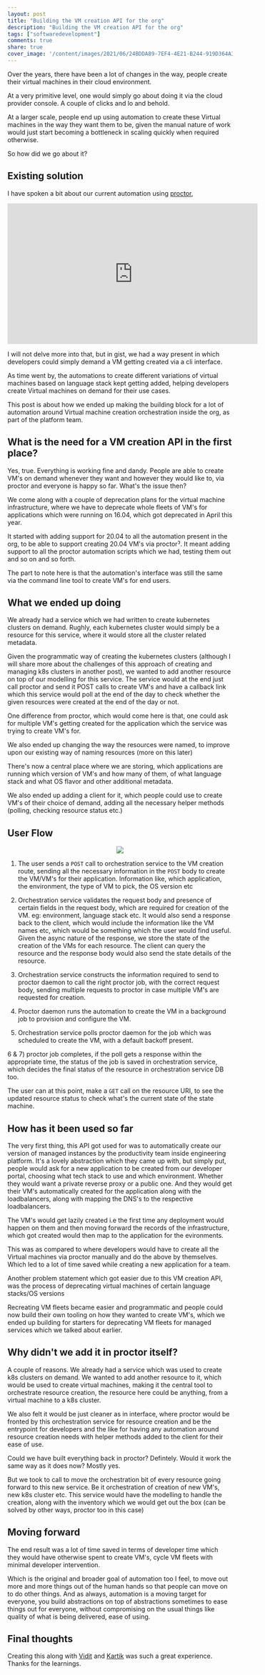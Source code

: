 ```yaml
---
layout: post
title: "Building the VM creation API for the org"
description: "Building the VM creation API for the org"
tags: ["softwaredevelopment"]
comments: true
share: true
cover_image: '/content/images/2021/06/24BDDA89-7EF4-4E21-B244-919D364A386D.jpeg'
---
```


Over the years, there have been a lot of changes in the way, people create their virtual machines in their cloud environment. 

At a very primitive level, one would simply go about doing it via the cloud provider console. A couple of clicks and lo and behold. 

At a larger scale, people end up using automation to create these Virtual machines in the way they want them to be, given the manual nature of work would just start becoming a bottleneck in scaling quickly when required otherwise.

So how did we go about it?

## Existing solution

I have spoken a bit about our current automation using [proctor](https://github.com/gojek/proctor), 

<iframe width="560" height="315" src="https://www.youtube.com/embed/mE1JZKMhnNs" frameborder="0" allow="accelerometer; autoplay; clipboard-write; encrypted-media; gyroscope; picture-in-picture" allowfullscreen></iframe>

I will not delve more into that, but in gist, we had a way present in which developers could simply demand a VM getting created via a cli interface.

As time went by, the automations to create different variations of virtual machines based on language stack kept getting added, helping developers create Virtual machines on demand for their use cases.

This post is about how we ended up making the building block for a lot of automation around Virtual machine creation orchestration inside the org, as part of the platform team.

## What is the need for a VM creation API in the first place?

Yes, true. Everything is working fine and dandy. People are able to create VM's on demand whenever they want and however they would like to, via proctor and everyone is happy so far. What's the issue then?

We come along with a couple of deprecation plans for the virtual machine infrastructure, where we have to deprecate whole fleets of VM's for applications which were running on 16.04, which got deprecated in April this year. 

It started with adding support for 20.04 to all the automation present in the org, to be able to support creating 20.04 VM's via proctorˀ. It meant adding support to all the proctor automation scripts which we had, testing them out and so on and so forth. 

The part to note here is that the automation's interface was still the same via the command line tool to create VM's for end users.

## What we ended up doing

We already had a service which we had written to create kubernetes clusters on demand. Rughly, each kubernetes cluster would simply be a resource for this service, where it would store all the cluster related metadata.

Given the programmatic way of creating the kubernetes clusters (although I will share more about the challenges of this approach of creating and managing k8s clusters in another post), we wanted to add another resource on top of our modelling for this service. The service would at the end just call proctor and send it POST calls to create VM's and have a callback link which this service would poll at the end of the day to check whether the given resources were created at the end of the day or not.

One difference from proctor, which would come here is that, one could ask for multiple VM's getting created for the application which the service was trying to create VM's for. 

We also ended up changing the way the resources were named, to improve upon our existing way of naming resources (more on this later)

There's now a central place where we are storing, which applications are running which version of VM's and how many of them, of what language stack and what OS flavor and other additional metadata.

We also ended up adding a client for it, which people could use to create VM's of their choice of demand, adding all the necessary helper methods (polling, checking resource status etc.)

## User Flow

<center><img src="/content/images/2021/06/24BDDA89-7EF4-4E21-B244-919D364A386D.jpeg"></center>

1) The user sends a `POST` call to orchestration service to the VM creation route, sending all the necessary information in the `POST` body to create the VM/VM's for their application. Information like, which application, the environment, the type of VM to pick, the OS version etc 

2) Orchestration service validates the request body and presence of certain fields in the request body, which are required for creation of the VM. eg: environment, language stack etc. It would also send a response back to the client, which would include the information like the VM names etc, which would be something which the user would find useful. Given the async nature of the response, we store the state of the creation of the VMs for each resource. The client can query the resource and the response body would also send the state details of the resource.

3) Orchestration service constructs the information required to send to proctor daemon to call the right proctor job, with the correct request body, sending multiple requests to proctor in case multiple VM's are requested for creation. 

4) Proctor daemon runs the automation to create the VM in a background job to provision and configure the VM. 

5) Orchestration service polls proctor daemon for the job which was scheduled to create the VM, with a default backoff present.

6 & 7) proctor job completes, if the poll gets a response within the appropriate time, the status of the job is saved in orchestration service, which decides the final status of the resource in orchestration service DB too. 

The user can at this point, make a `GET` call on the resource URI, to see the updated resource status to check what's the current state of the state machine.

## How has it been used so far

The very first thing, this API got used for was to automatically create our version of managed instances by the productivity team inside engineering platform. It's a lovely abstraction which they came up with, but simply put, people would ask for a new application to be created from our developer portal, choosing what tech stack to use and which environment. Whether they would want a private reverse proxy or a public one. And they would get their VM's automatically created for the application along with the loadbalancers, along with mapping the DNS's to the respective loadbalancers. 

The VM's would get lazily created i.e the first time any deployment would happen on them and then moving forward the records of the infrastructure, which got created would then map to the application for the evironments.

This was as compared to where developers would have to create all the Virtual machines via proctor manually and do the above by themselves. Which led to a lot of time saved while creating a new application for a team.

Another problem statement which got easier due to this VM creation API, was the process of deprecating virtual machines of certain language stacks/OS versions 

Recreating VM fleets became easier and programmatic and people could now build their own tooling on how they wanted to create VM's, which we ended up building for starters for deprecating VM fleets for managed services which we talked about earlier.

## Why didn't we add it in proctor itself?

A couple of reasons. We already had a service which was used to create k8s clusters on demand. We wanted to add another resource to it, which would be used to create virtual machines, making it the central tool to orchestrate resource creation, the resource here could be anything, from a virtual machine to a k8s cluster. 

We also felt it would be just cleaner as in interface, where proctor would be fronted by this orchestration service for resource creation and be the entrypoint for developers and the like for having any automation around resource creation needs with helper methods added to the client for their ease of use.

Could we have built everything back in proctor? Defintely. Would it work the same way as it does now? Mostly yes. 

But we took to call to move the orchestration bit of every resource going forward to this new service. Be it orchestration of creation of new VM's, new k8s cluster etc. This service would have the modelling to handle the creation, along with the inventory which we would get out the box (can be solved by other ways, proctor too in this case)

## Moving forward

The end result was a lot of time saved in terms of developer time which they would have otherwise spent to create VM's, cycle VM fleets with minimal developer intervention.

Which is the original and broader goal of automation too I feel, to move out more and more things out of the human hands so that people can move on to do other things. And as always, automation is a moving target for everyone, you build abstractions on top of abstractions sometimes to ease things out for everyone, without compromising on the usual things like quality of what is being delivered, ease of using. 

## Final thoughts

Creating this along with [Vidit](https://twitter.com/vidit_m100) and [Kartik](https://twitter.com/kartik7153) was such a great experience. Thanks for the learnings. 